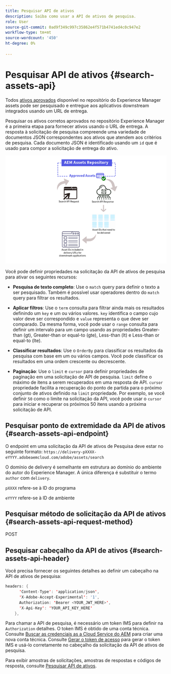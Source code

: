```yaml
---
title: Pesquisar API de ativos
description: Saiba como usar a API de ativos de pesquisa.
role: User
source-git-commit: 0ad9f349c997c35862e4f571b4741ed4c0c947e2
workflow-type: tm+mt
source-wordcount: '450'
ht-degree: 0%

---
```


# Pesquisar API de ativos {#search-assets-api}

Todos [ativos aprovados](approved-assets.md) disponível no repositório do Experience Manager assets pode ser pesquisado e entregue aos aplicativos downstream integrados usando um URL de entrega.

Pesquisar os ativos corretos aprovados no repositório Experience Manager é a primeira etapa para fornecer ativos usando o URL de entrega. A resposta à solicitação de pesquisa compreende uma variedade de documentos JSON correspondentes aos ativos que atendem aos critérios de pesquisa. Cada documento JSON é identificado usando um `id` que é usado para compor a solicitação de entrega do ativo.

![Visão geral do protocolo de upload binário direto](assets/search-assets-api-overview.png)

Você pode definir propriedades na solicitação da API de ativos de pesquisa para ativar os seguintes recursos:

* **Pesquisa de texto completo**: Use o `match` query para definir o texto a ser pesquisado.  Também é possível usar operadores dentro do `match` query para filtrar os resultados.

* **Aplicar filtros**: Use o `term` consulta para filtrar ainda mais os resultados definindo um `key` e um ou vários valores. `key` identifica o campo cujo valor deve ser correspondido e `value` representa o que deve ser comparado. Da mesma forma, você pode usar o `range` consulta para definir um intervalo para um campo usando as propriedades Greater-than (gt), Greater-than or equal-to (gte), Less-than (lt) e Less-than or equal-to (lte).

* **Classificar resultados**: Use o `OrderBy` para classificar os resultados da pesquisa com base em um ou vários campos. Você pode classificar os resultados em uma ordem crescente ou decrescente.

* **Paginação**: Use o `limit` e `cursor` para definir propriedades de paginação em uma solicitação de API de pesquisa. `limit` define o máximo de itens a serem recuperados em uma resposta de API. `cursor` propriedade facilita a recuperação do ponto de partida para o próximo conjunto de ativos definido na `limit` propriedade. Por exemplo, se você definir `50` como o limite na solicitação da API, você pode usar o `cursor` para iniciar e recuperar os próximos 50 itens usando a próxima solicitação de API.

## Pesquisar ponto de extremidade da API de ativos {#search-assets-api-endpoint}

O endpoint em uma solicitação da API de ativos de Pesquisa deve estar no seguinte formato:
`https://delivery-pXXXX-eYYYY.adobeaemcloud.com/adobe/assets/search`

O domínio de delivery é semelhante em estrutura ao domínio do ambiente do autor do Experience Manager. A única diferença é substituir o termo `author` com `delivery`.

`pXXXX` refere-se à ID do programa

`eYYYY` refere-se à ID de ambiente

## Pesquisar método de solicitação da API de ativos {#search-assets-api-request-method}

POST

## Pesquisar cabeçalho da API de ativos {#search-assets-api-header}

Você precisa fornecer os seguintes detalhes ao definir um cabeçalho na API de ativos de pesquisa:

```java
headers: {
      'Content-Type': 'application/json',
      'X-Adobe-Accept-Experimental': '1',
      Authorization: 'Bearer <YOUR_JWT_HERE>',
      'X-Api-Key': 'YOUR_API_KEY_HERE'
    },
```

Para chamar a API de pesquisa, é necessário um token IMS para definir na `Authorization` detalhes. O token IMS é obtido de uma conta técnica. Consulte [Buscar as credenciais as a Cloud Service do AEM](https://experienceleague.adobe.com/docs/experience-manager-cloud-service/content/implementing/developing/generating-access-tokens-for-server-side-apis.html?lang=en#fetch-the-aem-as-a-cloud-service-credentials) para criar uma nova conta técnica. Consulte [Gerar o token de acesso](https://experienceleague.adobe.com/docs/experience-manager-cloud-service/content/implementing/developing/generating-access-tokens-for-server-side-apis.html?lang=en#generating-the-access-token) para gerar o token IMS e usá-lo corretamente no cabeçalho da solicitação da API de ativos de pesquisa.

Para exibir amostras de solicitações, amostras de respostas e códigos de resposta, consulte [Pesquisar API de ativos](https://adobe-aem-assets-delivery-experimental.redoc.ly/#operation/search).

